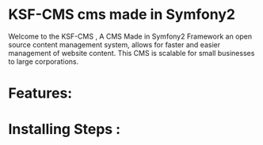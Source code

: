 KSF-CMS cms made in Symfony2
=============================
Welcome to the KSF-CMS , A CMS Made in Symfony2 Framework
an open source content management system, allows for faster and easier management of website content. This CMS is scalable for small businesses to large corporations.

Features:
=========


Installing Steps :
=================
